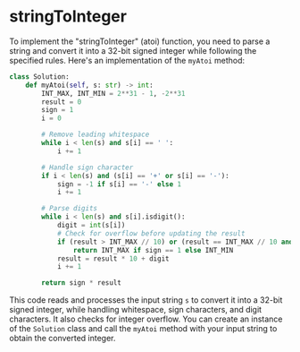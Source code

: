 # stringToInteger

To implement the "stringToInteger" (atoi) function, you need to parse a string and convert it into a 32-bit signed integer while following the specified rules. Here's an implementation of the `myAtoi` method:

```python
class Solution:
    def myAtoi(self, s: str) -> int:
        INT_MAX, INT_MIN = 2**31 - 1, -2**31
        result = 0
        sign = 1
        i = 0

        # Remove leading whitespace
        while i < len(s) and s[i] == ' ':
            i += 1

        # Handle sign character
        if i < len(s) and (s[i] == '+' or s[i] == '-'):
            sign = -1 if s[i] == '-' else 1
            i += 1

        # Parse digits
        while i < len(s) and s[i].isdigit():
            digit = int(s[i])
            # Check for overflow before updating the result
            if (result > INT_MAX // 10) or (result == INT_MAX // 10 and digit > 7):
                return INT_MAX if sign == 1 else INT_MIN
            result = result * 10 + digit
            i += 1

        return sign * result
```

This code reads and processes the input string `s` to convert it into a 32-bit signed integer, while handling whitespace, sign characters, and digit characters. It also checks for integer overflow. You can create an instance of the `Solution` class and call the `myAtoi` method with your input string to obtain the converted integer.


